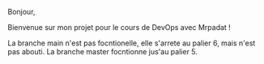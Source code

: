 Bonjour, 

Bienvenue sur mon projet pour le cours de DevOps avec Mrpadat ! 

La branche main n'est pas focntionelle, elle s'arrete au palier 6, mais n'est pas abouti. 
La branche master focntionne jus'au palier 5. 


